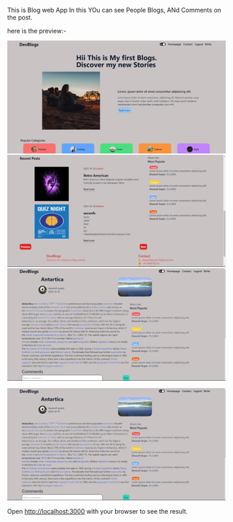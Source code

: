 This is Blog web App 
In this YOu can see People Blogs, ANd Comments on the post.

here is the preview:-



![Lines of code](https://raw.githubusercontent.com/DiwanshGupta/BlogWebapp/main/public/Screenshot%202023-10-19%20131110.png)
![Lines of code](https://raw.githubusercontent.com/DiwanshGupta/BlogWebapp/main/public/Screenshot%202023-10-19%20131225.png)
![Lines of code](https://raw.githubusercontent.com/DiwanshGupta/BlogWebapp/main/public/Screenshot%202023-10-19%20131927.png)

![Lines of code](https://raw.githubusercontent.com/DiwanshGupta/BlogWebapp/main/public/Screenshot%202023-10-19%20131927.png)

Open [http://localhost:3000](http://localhost:3000) with your browser to see the result.

